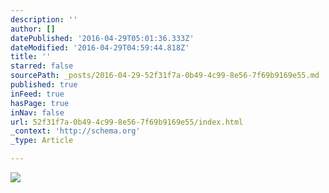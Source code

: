 ```yaml
---
description: ''
author: []
datePublished: '2016-04-29T05:01:36.333Z'
dateModified: '2016-04-29T04:59:44.818Z'
title: ''
starred: false
sourcePath: _posts/2016-04-29-52f31f7a-0b49-4c99-8e56-7f69b9169e55.md
published: true
inFeed: true
hasPage: true
inNav: false
url: 52f31f7a-0b49-4c99-8e56-7f69b9169e55/index.html
_context: 'http://schema.org'
_type: Article

---
```

![](https://the-grid-user-content.s3-us-west-2.amazonaws.com/2ea699d4-f335-4d9e-946a-fb5f66003f15.jpg)